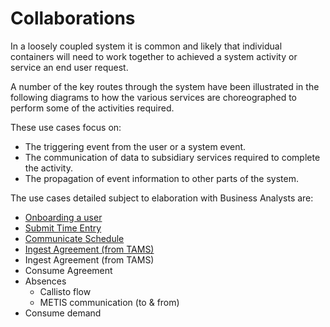 # Collaborations


In a loosely coupled system it is common and likely that individual containers will need to work together to achieved a system activity or service an end user request.

A number of the key routes through the system have been illustrated in the following diagrams to how the various services are choreographed to perform some  of the activities required. 

These use cases focus on:

- The triggering event from the user or a system event.
- The communication of data to subsidiary services required to complete the activity.
- The propagation of event information to other parts of the system. 


The use cases detailed subject to elaboration with Business Analysts are:

- [Onboarding a user](onboardinguser.md)
- [Submit Time Entry](submittimeentry.md)
- [Communicate Schedule](communicateschedule.md)
- [Ingest Agreement (from TAMS)](ingestagreement.md)
- Ingest Agreement (from TAMS)
- Consume Agreement
- Absences
	- Callisto flow
	- METIS communication (to & from)
- Consume demand

